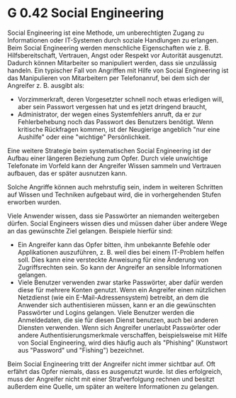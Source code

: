 G 0.42 Social Engineering
=========================

Social Engineering ist eine Methode, um unberechtigten Zugang zu Informationen oder IT-Systemen durch soziale Handlungen zu erlangen. Beim Social Engineering werden menschliche Eigenschaften wie z. B. Hilfsbereitschaft, Vertrauen, Angst oder Respekt vor Autorität ausgenutzt. Dadurch können Mitarbeiter so manipuliert werden, dass sie unzulässig handeln. Ein typischer Fall von Angriffen mit Hilfe von Social Engineering ist das Manipulieren von Mitarbeitern per Telefonanruf, bei dem sich der Angreifer z. B. ausgibt als:

* Vorzimmerkraft, deren Vorgesetzter schnell noch etwas erledigen will, aber sein Passwort vergessen hat und es jetzt dringend braucht,
* Administrator, der wegen eines Systemfehlers anruft, da er zur Fehlerbehebung noch das Passwort des Benutzers benötigt.
Wenn kritische Rückfragen kommen, ist der Neugierige angeblich "nur eine Aushilfe" oder eine "wichtige" Persönlichkeit.

Eine weitere Strategie beim systematischen Social Engineering ist der Aufbau einer längeren Beziehung zum Opfer. Durch viele unwichtige Telefonate im Vorfeld kann der Angreifer Wissen sammeln und Vertrauen aufbauen, das er später ausnutzen kann.

Solche Angriffe können auch mehrstufig sein, indem in weiteren Schritten auf Wissen und Techniken aufgebaut wird, die in vorhergehenden Stufen erworben wurden. 

Viele Anwender wissen, dass sie Passwörter an niemanden weitergeben dürfen. Social Engineers wissen dies und müssen daher über andere Wege an das gewünschte Ziel gelangen. Beispiele hierfür sind:

* Ein Angreifer kann das Opfer bitten, ihm unbekannte Befehle oder Applikationen auszuführen, z. B. weil dies bei einem IT-Problem helfen soll. Dies kann eine versteckte Anweisung für eine Änderung von Zugriffsrechten sein. So kann der Angreifer an sensible Informationen gelangen.
* Viele Benutzer verwenden zwar starke Passwörter, aber dafür werden diese für mehrere Konten genutzt. Wenn ein Angreifer einen nützlichen Netzdienst (wie ein E-Mail-Adressensystem) betreibt, an dem die Anwender sich authentisieren müssen, kann er an die gewünschten Passwörter und Logins gelangen. Viele Benutzer werden die Anmeldedaten, die sie für diesen Dienst benutzen, auch bei anderen Diensten verwenden.
Wenn sich Angreifer unerlaubt Passwörter oder andere Authentisierungsmerkmale verschaffen, beispielsweise mit Hilfe von Social Engineering, wird dies häufig auch als "Phishing" (Kunstwort aus "Password" und "Fishing") bezeichnet.

Beim Social Engineering tritt der Angreifer nicht immer sichtbar auf. Oft erfährt das Opfer niemals, dass es ausgenutzt wurde. Ist dies erfolgreich, muss der Angreifer nicht mit einer Strafverfolgung rechnen und besitzt außerdem eine Quelle, um später an weitere Informationen zu gelangen.

